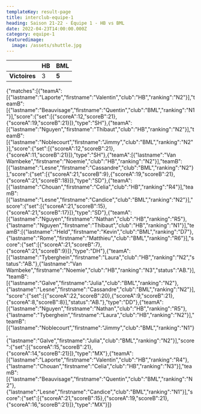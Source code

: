 ```yaml
---
templateKey: result-page
title: interclub-equipe-1
heading: Saison 21-22 - Équipe 1 - HB vs BML
date: 2022-04-23T14:00:00.000Z
category: equipe-1
featuredimage:
  image: /assets/shuttle.jpg
---
```

|               | HB   | BML |
| ------------- | ----- | --- |
| **Victoires** | 3 | **5**   |

<scoreboard>{"matches":[{"teamA":[{"lastname":"Laporte","firstname":"Valentin","club":"HB","ranking":"N2"}],"teamB":[{"lastname":"Beauvisage","firstname":"Quentin","club":"BML","ranking":"N1"}],"score":{"set":[{"scoreA":12,"scoreB":21},{"scoreA":19,"scoreB":21}]},"type":"SH"},{"teamA":[{"lastname":"Nguyen","firstname":"Thibaut","club":"HB","ranking":"N2"}],"teamB":[{"lastname":"Noblecourt","firstname":"Jimmy","club":"BML","ranking":"N2"}],"score":{"set":[{"scoreA":12,"scoreB":21},{"scoreA":11,"scoreB":21}]},"type":"SH"},{"teamA":[{"lastname":"Van Wambeke","firstname":"Noemie","club":"HB","ranking":"N2"}],"teamB":[{"lastname":"Lesne","firstname":"Cassandre","club":"BML","ranking":"N2"}],"score":{"set":[{"scoreA":21,"scoreB":9},{"scoreA":19,"scoreB":21},{"scoreA":21,"scoreB":18}]},"type":"SD"},{"teamA":[{"lastname":"Chouan","firstname":"Celia","club":"HB","ranking":"R4"}],"teamB":[{"lastname":"Lesne","firstname":"Candice","club":"BML","ranking":"N2"}],"score":{"set":[{"scoreA":21,"scoreB":15},{"scoreA":21,"scoreB":17}]},"type":"SD"},{"teamA":[{"lastname":"Nguyen","firstname":"Nathan","club":"HB","ranking":"R5"},{"lastname":"Nguyen","firstname":"Thibaut","club":"HB","ranking":"N1"}],"teamB":[{"lastname":"Held","firstname":"Kevin","club":"BML","ranking":"D7"},{"lastname":"Rome","firstname":"Matthieu","club":"BML","ranking":"R6"}],"score":{"set":[{"scoreA":21,"scoreB":7},{"scoreA":21,"scoreB":9}]},"type":"DH"},{"teamA":[{"lastname":"Tyberghein","firstname":"Laura","club":"HB","ranking":"N2","status":"AB."},{"lastname":"Van Wambeke","firstname":"Noemie","club":"HB","ranking":"N3","status":"AB."}],"teamB":[{"lastname":"Galve","firstname":"Julia","club":"BML","ranking":"N2"},{"lastname":"Lesne","firstname":"Cassandre","club":"BML","ranking":"N2"}],"score":{"set":[{"scoreA":22,"scoreB":20},{"scoreA":9,"scoreB":21},{"scoreA":8,"scoreB":8}],"status":"AB."},"type":"DD"},{"teamA":[{"lastname":"Nguyen","firstname":"Nathan","club":"HB","ranking":"R5"},{"lastname":"Tyberghein","firstname":"Laura","club":"HB","ranking":"N2"}],"teamB":[{"lastname":"Noblecourt","firstname":"Jimmy","club":"BML","ranking":"N1"},{"lastname":"Galve","firstname":"Julia","club":"BML","ranking":"N2"}],"score":{"set":[{"scoreA":15,"scoreB":21},{"scoreA":14,"scoreB":21}]},"type":"MX"},{"teamA":[{"lastname":"Laporte","firstname":"Valentin","club":"HB","ranking":"R4"},{"lastname":"Chouan","firstname":"Celia","club":"HB","ranking":"N3"}],"teamB":[{"lastname":"Beauvisage","firstname":"Quentin","club":"BML","ranking":"N2"},{"lastname":"Lesne","firstname":"Candice","club":"BML","ranking":"N1"}],"score":{"set":[{"scoreA":21,"scoreB":15},{"scoreA":19,"scoreB":21},{"scoreA":16,"scoreB":21}]},"type":"MX"}]}</scoreboard>